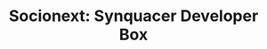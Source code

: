 ---
categories:
- bkk19
description: To Be Provided
future_image:
  featured: 'true'
  path: /assets/images/featured-images/bkk19/BKK19-303.png
session_attendee_num: '14'
session_id: BKK19-303
session_room: 'Keynote Room (World Ballroom BC) '
session_slot:
  end_time: '2019-04-03 11:30:00'
  start_time: '2019-04-03 11:15:00'
session_speakers: []
session_track: Arm on Arm
tag: session
tags:
- Open Source Development
title: 'Socionext: Synquacer Developer Box'
---